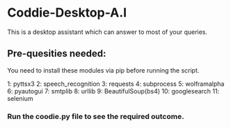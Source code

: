 # Coddie-Desktop-A.I
This is a desktop assistant which can answer to most of your queries.

<h2>Pre-quesities needed:</h2>
 You need to install these modules via pip before running the script.

1:  pyttsx3
2:  speech_recognition
3:  requests
4:  subprocess
5:  wolframalpha
6:  pyautogui
7:  smtplib
8:  urllib
9:  BeautifulSoup(bs4)
10: googlesearch
11: selenium


<h3>Run the coodie.py file to see the required outcome.
